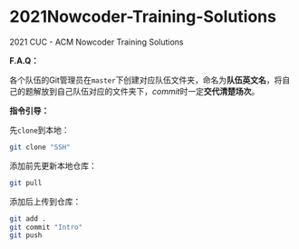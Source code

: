 # 2021Nowcoder-Training-Solutions
2021 CUC - ACM Nowcoder Training Solutions

**F.A.Q：**

各个队伍的Git管理员在`master`下创建对应队伍文件夹，命名为**队伍英文名**，将自己的题解放到自己队伍对应的文件夹下，$commit$​​​时一定**交代清楚场次**。

**指令引导：**

先`clone`到本地：

```bash
git clone "SSH"
```

添加前先更新本地仓库：

```bash
git pull
```

添加后上传到仓库：

```bash
git add .
git commit "Intro"
git push
```

